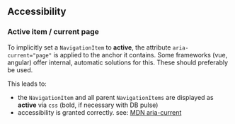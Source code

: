 ## Accessibility

### Active item / current page

To implicitly set a `NavigationItem` to **active**, the attribute `aria-current="page"` is applied to the anchor it contains. Some frameworks (vue, angular) offer internal, automatic solutions for this. These should preferably be used.

This leads to:

-   the `NavigationItem` and all parent `NavigationItems` are displayed as **active** via `css` (bold, if necessary with DB pulse)
-   accessibility is granted correctly. see: [MDN aria-current](https://developer.mozilla.org/en-US/docs/Web/Accessibility/ARIA/Attributes/aria-current)
